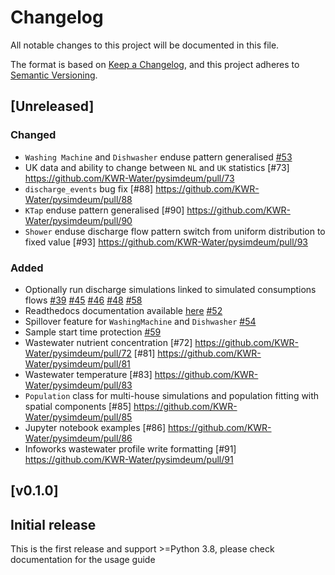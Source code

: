 <!---
Changelog headings can be any of:

Added: for new features.
Changed: for changes in existing functionality.
Deprecated: for soon-to-be removed features.
Removed: for now removed features.
Fixed: for any bug fixes.
Security: in case of vulnerabilities.

Release headings should be of the form:
## [X.Y.Z] - YEAR-MONTH-DAY
-->

# Changelog

All notable changes to this project will be documented in this file.

The format is based on [Keep a Changelog](https://keepachangelog.com/en/1.1.0/),
and this project adheres to [Semantic Versioning](https://semver.org/spec/v2.0.0.html).

## [Unreleased]

### Changed

- `Washing Machine` and `Dishwasher` enduse pattern generalised [#53](https://github.com/KWR-Water/pysimdeum/pull/53)
-  UK data and ability to change between `NL` and `UK` statistics [#73] https://github.com/KWR-Water/pysimdeum/pull/73
- `discharge_events` bug fix [#88] https://github.com/KWR-Water/pysimdeum/pull/88
- `KTap` enduse pattern generalised [#90] https://github.com/KWR-Water/pysimdeum/pull/90
- `Shower` enduse discharge flow pattern switch from uniform distribution to fixed value [#93] https://github.com/KWR-Water/pysimdeum/pull/93


### Added

- Optionally run discharge simulations linked to simulated consumptions flows [#39](https://github.com/KWR-Water/pysimdeum/pull/39)   [#45](https://github.com/KWR-Water/pysimdeum/pull/45)   [#46](https://github.com/KWR-Water/pysimdeum/pull/46)   [#48](https://github.com/KWR-Water/pysimdeum/pull/48)   [#58](https://github.com/KWR-Water/pysimdeum/pull/58)   
- Readthedocs documentation available [here](https://pysimdeum.readthedocs.io/en/latest/) [#52](https://github.com/KWR-Water/pysimdeum/pull/52)
- Spillover feature for `WashingMachine` and `Dishwasher` [#54](https://github.com/KWR-Water/pysimdeum/pull/54)
- Sample start time protection [#59](https://github.com/KWR-Water/pysimdeum/pull/59)
- Wastewater nutrient concentration [#72] https://github.com/KWR-Water/pysimdeum/pull/72    [#81] https://github.com/KWR-Water/pysimdeum/pull/81
- Wastewater temperature [#83] https://github.com/KWR-Water/pysimdeum/pull/83
- `Population` class for multi-house simulations and population fitting with spatial components [#85] https://github.com/KWR-Water/pysimdeum/pull/85
- Jupyter notebook examples [#86] https://github.com/KWR-Water/pysimdeum/pull/86
- Infoworks wastewater profile write formatting [#91] https://github.com/KWR-Water/pysimdeum/pull/91


## [v0.1.0]

## Initial release

This is the first release and support >=Python 3.8, please check documentation for the usage guide